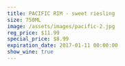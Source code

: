 ```yaml
---
title: PACIFIC RIM - sweet riesling
size: 750ML
image: /assets/images/pacific-2.jpg
reg_price: $11.99
special_price: $8.99
expiration_date: 2017-01-11 00:00:00
show_wine: true
---
```



